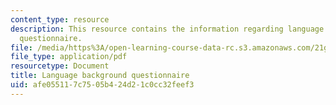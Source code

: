 ```yaml
---
content_type: resource
description: This resource contains the information regarding language background
  questionnaire.
file: /media/https%3A/open-learning-course-data-rc.s3.amazonaws.com/21g-401-german-i-fall-2008/afe055117c7505b424d21c0cc32feef3_MIT21G_401F08_back.pdf
file_type: application/pdf
resourcetype: Document
title: Language background questionnaire
uid: afe05511-7c75-05b4-24d2-1c0cc32feef3
---
```

